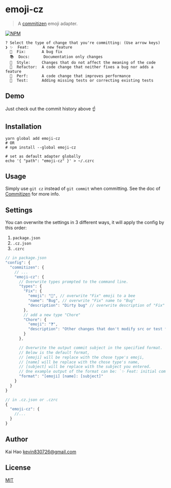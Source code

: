 # emoji-cz
> A [commitizen](https://github.com/commitizen/cz-cli) emoji adapter.

[![NPM](https://nodei.co/npm/emoji-cz.png?downloads=true&stars=true)](https://nodei.co/npm/emoji-cz/)

```
? Select the type of change that you're committing: (Use arrow keys)
❯ ✨  Feat:      A new feature
  🐛  Fix:       A bug fix
  📚  Docs:      Documentation only changes
  🎨  Style:     Changes that do not affect the meaning of the code
  🔨  Refactor:  A code change that neither fixes a bug nor adds a feature
  🚀  Perf:      A code change that improves performance
  🚨  Test:      Adding missing tests or correcting existing tests
```

## Demo
Just check out the commit history above :point_up:

## Installation
```
yarn global add emoji-cz
# OR
# npm install --global emoji-cz

# set as default adapter globally
echo '{ "path": "emoji-cz" }' > ~/.czrc
```

## Usage
Simply use `git cz` instead of `git commit` when committing. See the doc of [Commitizen](https://github.com/commitizen/cz-cli) for more info.

## Settings
You can overwrite the settings in 3 different ways, it will apply the config by this order:

1. `package.json`
2. `.cz.json`
3. `.czrc`

```js
// in package.json
"config": {
  "commitizen": {
    // ...
    "emoji-cz": {
      // Overwrite types prompted to the command line.
      "types": {
        "Fix": {
          "emoji": "🐝", // overwrite "Fix" emoji to a bee
          "name": "Bug", // overwrite "Fix" name to "Bug"
          "description": "Dirty bug" // overwrite description of "Fix"
        },
        // add a new type "Chore"
        "Chore": {
          "emoji": "❓",
          "description": "Other changes that don't modify src or test files"
        }
      },

      // Overwrite the output commit subject in the specified format.
      // Below is the default format,
      // [emoji] will be replace with the chose type's emoji,
      // [name] will be replace with the chose type's name,
      // [subject] will be replace with the subject you entered.
      // One example output of the format can be: `✨ Feat: initial commit`
      "format": "[emoji] [name]: [subject]"
    }
  }
}

// in .cz.json or .czrc
{
  "emoji-cz": {
    //...
  }
}
```

## Author
Kai Hao <kevin830726@gmail.com>

## License
[MIT](LICENSE)
